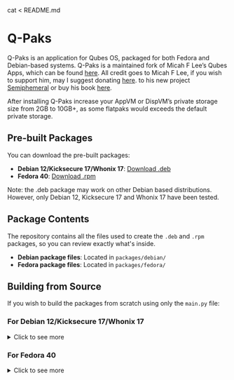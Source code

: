cat <<EOL > README.md
# Q-Paks

Q-Paks is an application for Qubes OS, packaged for both Fedora and Debian-based systems. Q-Paks is a maintained fork of Micah F Lee’s Qubes Apps, which can be found [here](https://github.com/micahflee/qube-apps). All credit goes to Micah F Lee, if you wish to support him, may I suggest donating [here](https://semiphemeral.com/donate/). to his new project  [Semiphemeral](https://semiphemeral.com) or buy his book [here](https://hacksandleaks.com/).

After installing Q-Paks increase your AppVM or DispVM’s private storage size from 2GB to 10GB+, as some flatpaks would exceeds the default private storage.

## Pre-built Packages

You can download the pre-built packages:

- **Debian 12/Kicksecure 17/Whonix 17**: [Download .deb](https://github.com/litigated/Q-Paks/packages/debian/q-paks-0.2.deb)
- **Fedora 40**: [Download .rpm](https://github.com/litigated/Q-Paks/packages/fedora/q-paks-0.2.rpm)

Note: the .deb package may work on other Debian based distributions. However, only Debian 12, Kicksecure 17 and Whonix 17  have been tested. 

## Package Contents

The repository contains all the files used to create the `.deb` and `.rpm` packages, so you can review exactly what's inside.

- **Debian package files**: Located in `packages/debian/`
- **Fedora package files**: Located in `packages/fedora/`

## Building from Source

If you wish to build the packages from scratch using only the `main.py` file:

### For Debian 12/Kicksecure 17/Whonix 17

<details>
  <summary>Click to see more</summary>
  
  1. Download the ‘main.py’ from the ‘sources’ directory by typing:
```bash 
git clone https://github.com/litigated/Q-Paks/sources/main.py
```

2. Install the development tools needed:
```bash 
sudo apt-get install -y build-essential python3 python3-pyqt5 dh-make debhelper devscripts fakeroot
```

3. Create the Q-Paks building project directory change into it:
```bash
mkdir -p ~/q-paks-0.2
cd ~/q-paks-0.2
```

4. Create the necessary directories for the Q-Paks files:
```bash
mkdir -p usr/local/bin
mkdir -p usr/share/applications
mkdir -p usr/share/icons/hicolor/256x256/apps
mkdir -p DEBIAN
```

5.  Copy the main.py file into your local bin directory and make it executable:
```bash 
cp /home/user/main.py usr/local/bin/q-paks
chmod +x usr/local/bin/q-paks
```
 
6.  Create the desktop file:
```bash
cat <<EOL > usr/share/applications/q-paks.desktop
[Desktop Entry]
Name=Q-Paks
Exec=/usr/local/bin/q-paks
Icon=q-paks
Type=Application
Terminal=false
Categories=Utility;
EOL
```

7. Create the control file:
```bash 
cat <<EOL > DEBIAN/control
Package: q-paks
Version: 0.2
Section: utils
Priority: optional
Architecture: all
Depends: python3, python3-pyqt5, flatpak, xterm
Maintainer: Litigated <contact@litigated.uk>
Description: Q-Paks Application
 A simple application to manage Flatpak apps in Qubes OS.
Homepage: https://www.litigated.uk
EOL
```

7. Now, build the .deb package:
```bash 
dpkg-deb --build ~/q-paks-0.2
```

8. Move the .deb package into your desired Template or AppVM:
```bash
qvm-move ~/q-paks-0.2.deb
```

9. Open a terminal in the Template or AppVM, where you moved the Q-Paks pakcage into, & install the required dependencies:
```bash
sudo apt-get install python3-pyqt5 flatpak xterm -y
```

10. Finally, install the .deb package:
```bash
sudo dpkg -i ~/QubesIncoming/”YOUR DISPOSABLE VM NAME”/q-paks-0.2.deb
```
  
</details>

### For Fedora 40

<details>
  <summary>Click to see more</summary>
  
  1. Open a terminal in a disposable fedora 40 vm.

2. Download the ‘main.py’ from the ‘sources’ directory by typing:
```bash 
git clone https://github.com/litigated/Q-Paks/sources/main.py 
```

3. Install the development tools needed:
```bash
sudo dnf install rpm-build rpmdevtools qt5-qtbase-devel qt5-qtsvg-devel qt5-qttools-devel python3-qt5 python3-devel  -y 
```

4. Set up your build environment by merely typing:
```bash
rpmdev-setuptree 
```

5. Now, create the Q-Paks directory and enter the directory:
```bash 
mkdir ~/q-paks
cd ~/q-paks 
```

6, It is time create the source tarball

6.1. Inside the Q-Paks directory, create the version subdirectory:
```bash 
mkdir -p q-paks-0.2
```

6.2. Copy your downloaded main.py into the q-paks versioned directory:
```bash 
cp /home/user/main.py q-paks-0.2/
```

6.3 Create the desktop entry file:
```bash
cat <<EOF > q-paks-0.2/q-paks.desktop
[Desktop Entry]
Version=0.2
Name=Q-Paks
Comment=Manage your Flatpak applications
Exec=q-paks
Icon=q-paks
Terminal=false
Type=Application
Categories=Utility;
EOF
```

6.4 Now, create the tarball by typing:
```bash 
tar czvf q-paks-0.2.tar.gz q-paks-0.2 
```

6.5 Move the tarball into your sources directory, which was built earlier:
```bash 
mv q-paks-0.2.tar.gz ~/rpmbuild/SOURCES/ 
```

7. Then, create the spec file inside the spec directory by typing:
```bash 
cat <<EOF > ~/rpmbuild/SPECS/q-paks.spec
Name:           q-paks
Version:        0.2
Release:        1%{?dist}
Summary:        Q-Paks - Manage your Flatpak applications

License:        GPL-3+
URL:            https://litigated.uk/
Source0:        %{name}-%{version}.tar.gz

BuildArch:      noarch
BuildRequires:  python3-devel python3-qt5 qt5-qtbase-devel
Requires:       python3-qt5 flatpak xterm

%description
Q-Paks is a fork of Qubes Apps by Micah F Lee, an application for searching, installing, and managing Flatpak applications.

%prep
%setup -q

%build
# Not much to build in a Python application

%install
mkdir -p %{buildroot}%{_bindir}
install -m 0755 main.py %{buildroot}%{_bindir}/q-paks

mkdir -p %{buildroot}%{_datadir}/applications/
install -m 0644 q-paks.desktop %{buildroot}%{_datadir}/applications/q-paks.desktop

%files
%{_bindir}/q-paks
%{_datadir}/applications/q-paks.desktop

%changelog
* Sat Aug 17 2024 Litigated <contact@litigated.uk> - 9.2-1
- Initial package
EOF
```

8. Build the RPM package:
```bash 
rpmbuild -ba ~/rpmbuild/SPECS/q-paks.spec
```

9. Move your newly built RPM package to into your Fedora 40 Template, AppVM or HVM:
```bash
qvm-move ~/rpmbuild/RPMS/noarch/q-paks-0.2-1.fc40.noarch.rpm
```

10. Finally, open the terminal in the template, appvm or hvm, you just copied your q-paks RPM package to and install Q-Paks dependencies:
```bash 
sudo dnf install python3-qt5 flatpak xterm -y
```

11. Install Q-Paks.
```bash
sudo dnf install ~/QubesIncoming/”YOUR DISPOSABLE VM NAME”/noarch/q-paks-1.0-1.fc40.noarch.rpm
```

</details>
